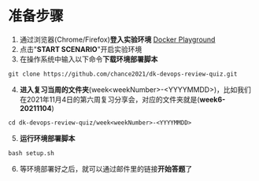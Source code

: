 # 准备步骤
1. 通过浏览器(Chrome/Firefox)**登入实验环境** [Docker Playground](https://katacoda.com/loodse/courses/docker/docker-01-playground)
2. 点击"**START SCENARIO**"开启实验环境
3. 在操作系统中输入以下命令**下载环境部署脚本**
```
git clone https://github.com/chance2021/dk-devops-review-quiz.git
```
4. **进入复习当周的文件夹**(week\<weekNumber>-\<YYYYMMDD>)，比如我们在2021年11月4日的第六周复习分享会，对应的文件夹就是(**week6-20211104**)
```
cd dk-devops-review-quiz/week<weekNumber>-<YYYYMMDD>
```
5. **运行环境部署脚本**
```
bash setup.sh
```
6. 等环境部署好之后，就可以通过邮件里的链接**开始答题**了
